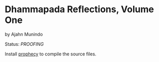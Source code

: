 
# Dhammapada Reflections, Volume One

by Ajahn Munindo

Status: *PROOFING*

Install [prophecy](https://github.com/profound-labs/prophecy) to compile
the source files.

